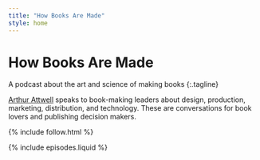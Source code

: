 ```yaml
---
title: "How Books Are Made"
style: home
---
```


# How Books Are&nbsp;Made

A podcast about the art and science of&nbsp;making&nbsp;books
{:.tagline}

[Arthur Attwell](https://arthurattwell.com/about) speaks to book-making leaders about design, production, marketing, distribution, and technology. These are conversations for book lovers and publishing decision makers.

{% include follow.html %}

{% include episodes.liquid %}
